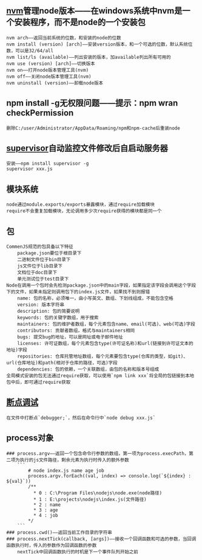 ## [nvm](https://github.com/coreybutler/nvm-windows)管理node版本——在windows系统中nvm是一个安装程序，而不是node的一个安装包
    nvm arch——返回当前系统的位数，和安装的node的位数
    nvm install (version) [arch]——安装version版本，和一个可选的位数，默认系统位数，可以是32/64/all
    nvm list/ls (available)——列出安装的版本，加available列出所有可用的
    nvm use (version) [arch]——切换版本
    nvm on——打开node版本管理工具(nvm)
    nvm off——关闭node版本管理工具(nvm)
    nvm uninstall (version)——卸载node版本
## npm install -g无权限问题——提示：npm  wran checkPermission
    删除C:/user/Administrator/AppData/Roaming/npm和npm-cache后重装node
## [supervisor](https://github.com/petruisfan/node-supervisor)自动监控文件修改后自启动服务器
    安装——npm install supervisor -g
    supervisor xxx.js
## 模块系统
    node通过module.exports/exports暴露模块，通过require加载模块
    require不会重复加载模块，无论调用多少次require获得的模块都是同一个
## 包
    CommenJS规范的包具备以下特征
        package.json要位于根目录下
        二进制文件位于bin目录下
        js文件位于lib目录下
        文档位于doc目录下
        单元测试位于test目录下
    Node在调用一个包时会先检测package.json中的main字段，如果指定该字段会调用这个字段下的文件，如果未指定则调用包下的index.js文件，如果找不到则报错
        name: 包的名称，必须唯一，由小写英文、数组、下划线组成，不能包含空格
        version: 版本字符串
        description: 包的简要说明
        keywords: 包的关键字数组，用于搜索
        maintainers: 包的维护者数组，每个元素包含name、email(可选)、web(可选)字段
        contributors: 贡献者数组，格式与maintainers相同
        bugs: 提交bug的地址，可以是网址或电子邮件地址
        licenses: 许可证数组，每个元素包含type(许可证名称)和url(链接到许可证文本的地址)字段
        repositories: 仓库托管地址数组，每个元素要包含type(仓库的类型，如git)、url(仓库地址)和path(相对于仓库的路径，可选)字段
        dependencies: 包的依赖，一个关联数组，由包的名称和版本号组成
    全局模式安装的包无法通过require获取，可以使用`npm link xxx`将全局的包链接到本地包中后，即可通过require获取
## [断点调试](https://github.com/i5ting/node-debug-tutorial)
    在文件中打断点`debugger;`，然后在命令行中`node debug xxx.js`
## process对象
    ### process.argv——返回一个包含命令行参数的数组，第一项为process.execPath，第二项为执行的js文件路径，剩余元素为执行时传入的额外参数
        ```
            # node index.js name age job
            process.argv.forEach((val, index) => console.log(`${index} : ${val}`))
            /**
              * 0 : C:\Program Files\nodejs\node.exe(node路径)
              * 1 : E:\projects\nodejs\index.js(文件路径)
              * 2 : name
              * 3 : age
              * 4 : job
            */
        ```
    ### process.cwd()——返回当前工作目录的字符串
    ### process.nextTick(callback, [args])——接收一个回调函数和可选的参数，当回调函数执行时，传入的参数作为回调函数的参数
        nextTick中回调函数执行的时机是下一个事件队列开始之前

